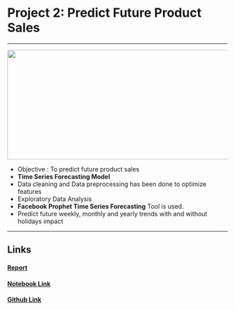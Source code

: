 # Project 2: Predict Future Product Sales


---

<img src="https://github.com/SidSolanki28/Sid_Portfolio/raw/master/images/0_1nv2atmRxYF8RhEw.png" width="700" height="250">

- Objective : To predict future product sales
- **Time Series Forecasting Model**
- Data cleaning and Data preprocessing has been done to optimize features
- Exploratory Data Analysis
- **Facebook Prophet Time Series Forecasting** Tool is used.
- Predict future weekly, monthly and yearly trends with and without holidays impact

---
## Links

#### [Report](https://sidsolanki28.github.io/Predict-Future-Product-Sales)

#### [Notebook Link](https://nbviewer.jupyter.org/github/SidSolanki28/Predict-Future-Product-Sales/blob/master/predict_future_sales.ipynb)

#### [Github Link](https://github.com/SidSolanki28/Predict-Future-Product-Sales)
